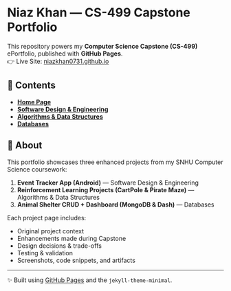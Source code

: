 # Niaz Khan — CS-499 Capstone Portfolio

This repository powers my **Computer Science Capstone (CS-499)** ePortfolio, published with **GitHub Pages**.  
👉 Live Site: [niazkhan0731.github.io](https://niazkhan0731.github.io)

## 📂 Contents
- **[Home Page](https://niazkhan0731.github.io)**
- **[Software Design & Engineering](https://niazkhan0731.github.io/projects/software-design.html)**
- **[Algorithms & Data Structures](https://niazkhan0731.github.io/projects/algorithms.html)**
- **[Databases](https://niazkhan0731.github.io/projects/databases.html)**

## 📝 About
This portfolio showcases three enhanced projects from my SNHU Computer Science coursework:
1. **Event Tracker App (Android)** — Software Design & Engineering  
2. **Reinforcement Learning Projects (CartPole & Pirate Maze)** — Algorithms & Data Structures  
3. **Animal Shelter CRUD + Dashboard (MongoDB & Dash)** — Databases  

Each project page includes:
- Original project context  
- Enhancements made during Capstone  
- Design decisions & trade-offs  
- Testing & validation  
- Screenshots, code snippets, and artifacts  

---

✨ Built using [GitHub Pages](https://pages.github.com/) and the `jekyll-theme-minimal`.

